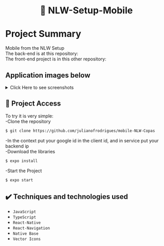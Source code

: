 <h1 align="center"> 🥅 NLW-Setup-Mobile </h1>

# Project Summary
Mobile from the NLW Setup<br>
The back-end is at this repository: <br>
The front-end project is in this other repository:

## Application images below 
<details> <summary> Click Here to see screenshots </summary>
  
  ![cover]()
  ![login]() 
  ![create]() 
  ![pools]() 
  ![games]()
  ![search]() 
     
</details>

## 📁 Project Access
To try it is very simple:<br>
-Clone the repository
```bash
$ git clone https://github.com/julianofrodrigues/mobile-NLW-Copas
```
-In the context put your google id in the client id, and in service put your backend ip<br>
-Download the libraries
```bash
$ expo install
```
-Start the Project
```bash
$ expo start
```

## ✔️ Techniques and technologies used

- ``JavaScript``
- ``TypeScript``
- ``React-Native``
- ``React-Navigation``
- ``Native Base``
- ``Vector Icons``



